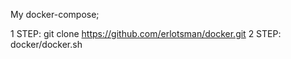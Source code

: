My docker-compose;

1 STEP:
	git clone https://github.com/erlotsman/docker.git
2 STEP:
	docker/docker.sh
